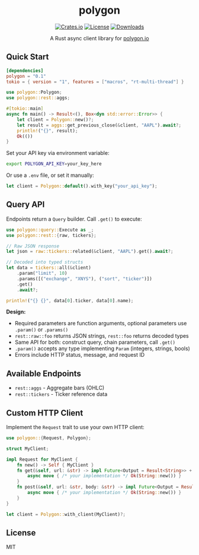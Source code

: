 <div align="center">

# polygon

[![Crates.io](https://img.shields.io/crates/v/polygon.svg)](https://crates.io/crates/polygon)
[![License](https://img.shields.io/crates/l/polygon.svg)](https://github.com/inboard-ai/polygon/blob/master/LICENSE)
[![Downloads](https://img.shields.io/crates/d/polygon.svg)](https://crates.io/crates/polygon)

A Rust async client library for [polygon.io](https://polygon.io)

</div>

## Quick Start

```toml
[dependencies]
polygon = "0.1"
tokio = { version = "1", features = ["macros", "rt-multi-thread"] }
```

```rust
use polygon::Polygon;
use polygon::rest::aggs;

#[tokio::main]
async fn main() -> Result<(), Box<dyn std::error::Error>> {
    let client = Polygon::new()?;
    let result = aggs::get_previous_close(&client, "AAPL").await?;
    println!("{}", result);
    Ok(())
}
```

Set your API key via environment variable:
```bash
export POLYGON_API_KEY=your_key_here
```

Or use a `.env` file, or set it manually:
```rust
let client = Polygon::default().with_key("your_api_key");
```

## Query API

Endpoints return a `Query` builder. Call `.get()` to execute:

```rust
use polygon::query::Execute as _;
use polygon::rest::{raw, tickers};

// Raw JSON response
let json = raw::tickers::related(&client, "AAPL").get().await?;

// Decoded into typed structs
let data = tickers::all(&client)
    .param("limit", 10)
    .params([("exchange", "XNYS"), ("sort", "ticker")])
    .get()
    .await?;

println!("{} {}", data[0].ticker, data[0].name);
```

**Design:**
- Required parameters are function arguments, optional parameters use `.param()` or `.params()`
- `rest::raw::foo` returns JSON strings, `rest::foo` returns decoded types
- Same API for both: construct query, chain parameters, call `.get()`
- `.param()` accepts any type implementing `Param` (integers, strings, bools)
- Errors include HTTP status, message, and request ID

## Available Endpoints

- `rest::aggs` - Aggregate bars (OHLC)
- `rest::tickers` - Ticker reference data

## Custom HTTP Client

Implement the `Request` trait to use your own HTTP client:

```rust
use polygon::{Request, Polygon};

struct MyClient;

impl Request for MyClient {
    fn new() -> Self { MyClient }
    fn get(&self, url: &str) -> impl Future<Output = Result<String>> + Send {
        async move { /* your implementation */ Ok(String::new()) }
    }
    fn post(&self, url: &str, body: &str) -> impl Future<Output = Result<String>> + Send {
        async move { /* your implementation */ Ok(String::new()) }
    }
}

let client = Polygon::with_client(MyClient)?;
```

## License

MIT
